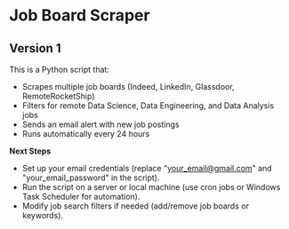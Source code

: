 # Job Board Scraper

## Version 1
This is a Python script that:
- Scrapes multiple job boards (Indeed, LinkedIn, Glassdoor, RemoteRocketShip)
- Filters for remote Data Science, Data Engineering, and Data Analysis jobs
- Sends an email alert with new job postings
- Runs automatically every 24 hours

**Next Steps**
- Set up your email credentials (replace "your_email@gmail.com" and "your_email_password" in the script).
- Run the script on a server or local machine (use cron jobs or Windows Task Scheduler for automation).
- Modify job search filters if needed (add/remove job boards or keywords).